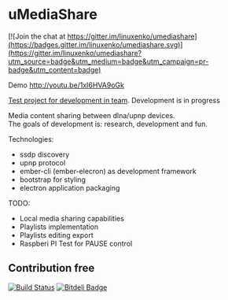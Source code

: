 # uMediaShare <br />

[![Join the chat at https://gitter.im/linuxenko/umediashare](https://badges.gitter.im/linuxenko/umediashare.svg)](https://gitter.im/linuxenko/umediashare?utm_source=badge&utm_medium=badge&utm_campaign=pr-badge&utm_content=badge)

Demo http://youtu.be/1xI6HVA9oGk<br />

[Test project for development in team](https://github.com/linuxenko/umediashare/blob/master/PROMO.md). Development is in progress<br />

Media content sharing between dlna/upnp devices.<br />
The goals of development is: research, development and fun.<br />


Technologies: <br />
 * ssdp discovery<br />
 * upnp protocol <br />
 * ember-cli (ember-elecron) as development framework<br />
 * bootstrap for styling<br />
 * electron application packaging<br />
 
 
TODO:<br />
 * Local media sharing capabilities<br />
 * Playlists implementation<br />
 * Playlists editing export<br />
 * Raspberi PI Test for PAUSE control<br />
 
## Contribution free


[![Build Status](https://travis-ci.org/linuxenko/umediashare.svg?branch=master)](https://travis-ci.org/linuxenko/umediashare) [![Bitdeli Badge](https://d2weczhvl823v0.cloudfront.net/linuxenko/umediashare/trend.png)](https://bitdeli.com/free "Bitdeli Badge")  

